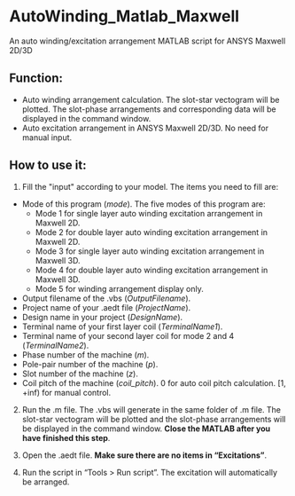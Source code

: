 # AutoWinding_Matlab_Maxwell
An auto winding/excitation arrangement MATLAB script for ANSYS Maxwell 2D/3D

## Function:
* Auto winding arrangement calculation. The slot-star vectogram will be plotted. The slot-phase arrangements and corresponding data will be displayed in the command window. 
* Auto excitation arrangement in ANSYS Maxwell 2D/3D. No need for manual input.

## How to use it:
1.	Fill the "input" according to your model. The items you need to fill are:
  -	Mode of this program (*mode*). The five modes of this program are:
    -	Mode 1 for single layer auto winding excitation arrangement in Maxwell 2D.
    -	Mode 2 for double layer auto winding excitation arrangement in Maxwell 2D.
    -	Mode 3 for single layer auto winding excitation arrangement in Maxwell 3D.
    -	Mode 4 for double layer auto winding excitation arrangement in Maxwell 3D.
    -	Mode 5 for winding arrangement display only.
  -	Output filename of the .vbs (*OutputFilename*).
  -	Project name of your .aedt file (*ProjectName*).
  -	Design name in your project (*DesignName*).
  -	Terminal name of your first layer coil (*TerminalName1*).
  -	Terminal name of your second layer coil for mode 2 and 4 (*TerminalName2*).
  -	Phase number of the machine (*m*).
  -	Pole-pair number of the machine (*p*).
  -	Slot number of the machine (*z*).
  -	Coil pitch of the machine (*coil_pitch*). 0 for auto coil pitch calculation. [1, +inf) for manual control.

2.	Run the .m file. The .vbs will generate in the same folder of .m file. The slot-star vectogram will be plotted and the slot-phase arrangements will be displayed in the command window. **Close the MATLAB after you have finished this step**.

3.	Open the .aedt file. **Make sure there are no items in “Excitations”**. 
 
4.	Run the script in “Tools > Run script”. The excitation will automatically be arranged.
